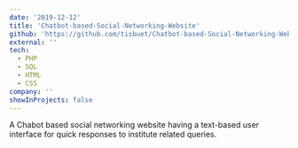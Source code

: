 ```yaml
---
date: '2019-12-12'
title: 'Chatbot-based-Social-Networking-Website'
github: 'https://github.com/tisbuet/Chatbot-based-Social-Networking-Website'
external: ''
tech:
  - PHP
  - SQL
  - HTML
  - CSS
company: ''
showInProjects: false
---
```


A Chabot based social networking website having a text-based user interface for quick responses to institute related queries.
